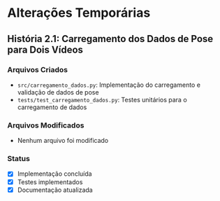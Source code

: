 # Alterações Temporárias

## História 2.1: Carregamento dos Dados de Pose para Dois Vídeos

### Arquivos Criados

- `src/carregamento_dados.py`: Implementação do carregamento e validação de dados de pose
- `tests/test_carregamento_dados.py`: Testes unitários para o carregamento de dados

### Arquivos Modificados

- Nenhum arquivo foi modificado

### Status

- [x] Implementação concluída
- [x] Testes implementados
- [x] Documentação atualizada
